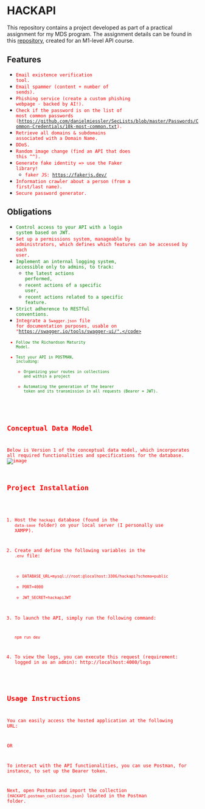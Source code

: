 # HACKAPI

This repository contains a project developed as part of a practical assignment for my MDS program. The assignment details can be found in this [repository](https://github.com/kevinniel/M1-MDS-2425-API), created for an M1-level API course.

## Features

- <code style="color: red;">Email existence verification tool.</code>
- <code style="color: red;">Email spammer (content + number of sends).</code>
- <code style="color: red;">Phishing service (create a custom phishing webpage - backed by AI!).</code>
- <code style="color: red;">Check if the password is on the list of most common passwords (https://github.com/danielmiessler/SecLists/blob/master/Passwords/Common-Credentials/10k-most-common.txt).</code>
- <code style="color: red;">Retrieve all domains & subdomains associated with a Domain Name.</code>
- <code style="color: red;">DDoS.</code>
- <code style="color: red;">Random image change (find an API that does this ^^).</code>
- <code style="color: red;">Generate fake identity => use the Faker library!</code>
   - <code style="color: red;">faker JS: https://fakerjs.dev/</code>
- <code style="color: red;">Information crawler about a person (from a first/last name).</code>
- <code style="color: red;">Secure password generator.</code>


## Obligations

- <code style="color: green;">Control access to your API with a login system based on JWT.</code>
- <code style="color: red;">Set up a permissions system, manageable by administrators, which defines which features can be accessed by each user.</code>
- <code style="color: green;">Implement an internal logging system, accessible only to admins, to track:</code>
   - <code style="color: green;">the latest actions performed,</code>
   - <code style="color: green;">recent actions of a specific user,</code>
   - <code style="color: green;">recent actions related to a specific feature.</code>
- <code style="color: green;">Strict adherence to RESTful conventions.</code>
- <code style="color: red;">Integrate a `Swagger.json` file for documentation purposes, usable on "https://swagger.io/tools/swagger-ui/".</code>
- <code style="color: green;">Follow the Richardson Maturity Model.</code>
- <code style="color: green;">Test your API in POSTMAN, including:</code>
   - <code style="color: green;">Organizing your routes in collections and within a project</code>
   - <code style="color: green;">Automating the generation of the bearer token and its transmission in all requests (Bearer = JWT).</code>


## Conceptual Data Model

Below is Version 1 of the conceptual data model, which incorporates all required functionalities and specifications for the database.
![image](https://github.com/user-attachments/assets/f9bbe655-2f52-4d2d-bbf1-70066698c93d)

## Project Installation

1. Host the `hackapi` database (found in the `data-save` folder) on your local server (I personally use XAMPP).

2. Create and define the following variables in the `.env` file:
   - `DATABASE_URL=mysql://root:@localhost:3306/hackapi?schema=public`
   - `PORT=4000`
   - `JWT_SECRET=hackapiJWT`

3. To launch the API, simply run the following command:
   ```bash
   npm run dev

4. To view the logs, you can execute this request (requirement: logged in as an admin): http://localhost:4000/logs

## Usage Instructions

You can easily access the hosted application at the following URL:

OR

To interact with the API functionalities, you can use Postman, for instance, to set up the Bearer token.

Next, open Postman and import the collection (`HACKAPI.postman_collection.json`) located in the Postman folder.

